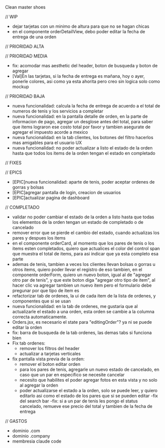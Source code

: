 Clean master shoes

// WIP
- dejar tarjetas con un minimo de altura para que no se hagan chicas
- en el componente orderDetailView, debo poder editar la fecha de entrega de una orden

// PRIORIDAD ALTA

// PRIORIDAD MEDIA
- fix: acomodar mas aesthetic del header, boton de busqueda y boton de agregar
- [Val]En las tarjetas, si la fecha de entrega es mañana, hoy o ayer, ponerle colores, asi como ya esta ahorita pero creo sin logica solo como mockup

// PRIORIDAD BAJA
- nueva funcionalidad: calcula la fecha de entrega de acuerdo a el total de numeros de tenis y los servicios a completar
- nueva funcionalidad: en la pantalla detalle de orden, en la parte de informacion de pago, agregar un desglose antes del total, para saber que items lograron ese costo total por favor y tambien asegurate de agregar el impuesto acorde a mexico
- nueva funcionalidad: en la tab clientes, los botones del filtro hacerlos mas amigables para el usuario UX
- nueva funcionalidad: no poder actualizar a listo el estado de la orden hasta que todos los items de la orden tengan el estado en completado


// FIXES


// EPICS
- [EPIC]nueva funcionalidad: aparte de tenis, poder aceptar ordenes de gorras y bolsas
- [EPIC]agregar pantalla de login, creacion de usuarios
- [EPIC]actualizar pagina de dashboard

// COMPLETADO
- validar no poder cambiar el estado de la orden a listo hasta que todas los elementos de la orden tengan un estado de completado o de cancelado
- remover error que se pierde el cambio del estado, cuando actualizas los pares y despues los items
- en el componente orderCard, al momento que los pares de tenis o los items esten completados, quiero que actualices el color del control span que muestra el total de items, para asi indicar que ya esta completo esa parte
- ademas de tenis, tambien a veces los clientes llevan bolsas o gorras u otros items, quiero poder llevar el registro de eso tambien, en el componente orderForm, quiero un nuevo boton, igual al de "agregar otro par de tenis", y que este boton diga "agregar otro tipo de item", al hacer clic va agregar tambien un nuevo item pero el formulario debe pregunar por que tipo de item es
- refactorizar tab de ordenes, la ui de cada item de la lista de ordenes, y componentes que si se usan
- nueva funcionalidad: en la tab de ordenes, me gustaria que al actualizarle el estado a una orden, esta orden se cambie a la columna correcta automaticamente.
- Orders.jsx, es necesario el state para "editingOrder"? ya ni se puede editar la orden
- fix: barra de busqueda de la tab ordenes, las demas tabs si funciona bien
- Fix tab ordenes:
    - remover los filtros del header
    - actualizar a tarjetas verticales
- fix pantalla vista previa de la orden:
    - remover el boton editar orden
    - para los pares de tenis, agregarle un nuevo estado de cancelado, en caso que un par en especifico se necesite cancelar
    - necesito que habilites el poder agregar fotos en esta vista y no solo al agregar la orden
    - poder actualizarse el estado a la orden, solo se puede leer, y quiero editarlo asi como el estado de los pares que si se pueden editar
-fix del search bar
-fix: si a un par de tenis les pongo el status cancelado, remueve ese precio del total y tambien de la fecha de entrega

// GASTOS
- dominio .com
- dominio .company
- membresia claude code